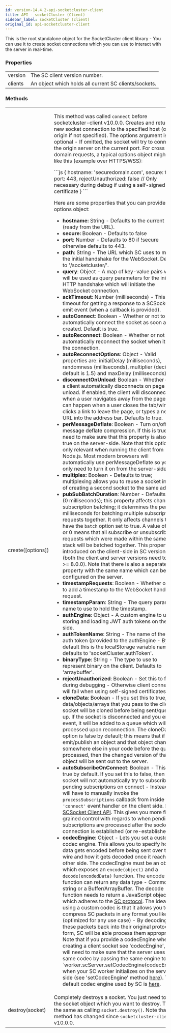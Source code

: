 ```yaml
---
id: version-14.4.2-api-socketcluster-client
title: API - socketCluster (Client)
sidebar_label: socketCluster (client)
original_id: api-socketcluster-client
---
```


This is the root standalone object for the SocketCluster client library - You can
use it to create socket connections which you can use to interact with
the server in real-time.

### Properties
<table>
  <tr>
    <td>version</td>
    <td>The SC client version number.</td>
  </tr>
  <tr>
    <td>clients</td>
    <td>An object which holds all current SC clients/sockets.</td>
  </tr>
</table>

### Methods
<table>
  <tr>
    <td>
      create([options])
    </td>
    <td>
      <p>
        This method was called <code>connect</code> before socketcluster-client v10.0.0.
        Creates and returns a new socket connection to the specified host (or origin if not
        specified). The options argument is optional - If omitted, the socket
        will try to connect to the origin server on the current port. For cross
        domain requests, a typical options object might look like this (example
        over HTTPS/WSS):
      </p>
```js
{
  hostname: 'securedomain.com',
  secure: true,
  port: 443,
  rejectUnauthorized: false // Only necessary during debug if using a self-signed certificate
}
```
<p>Here are some properties that you can provide to the options object:</p>
      <ul>
          <li><b>hostname:</b> String - Defaults to the current host (ready from the URL).</li>
          <li><b>secure:</b> Boolean - Defaults to false</li>
          <li><b>port</b>: Number - Defaults to 80 if !secure otherwise defaults to 443.</li>
          <li><b>path</b>: String - The URL which SC uses to make the initial handshake for the WebSocket. Defaults to '/socketcluster/'.</li>
          <li><b>query</b>: Object - A map of key-value pairs which will be used as query parameters for the initial HTTP handshake which will initiate the WebSocket connection.</li>
          <li><b>ackTimeout</b>: Number (milliseconds) - This is the timeout for getting a response to a SCSocket emit event (when a callback is provided).</li>
          <li><b>autoConnect</b>: Boolean - Whether or not to automatically connect the socket as soon as it is created. Default is true.</li>
          <li><b>autoReconnect</b>: Boolean - Whether or not to automatically reconnect the socket when it loses the connection.</li>
          <li><b>autoReconnectOptions</b>: Object - Valid properties are: initialDelay (milliseconds), randomness (milliseconds), multiplier (decimal; default is 1.5) and maxDelay (milliseconds).</li>
          <li><b>disconnectOnUnload</b>: Boolean - Whether or not a client automatically disconnects on page unload. If enabled, the client will disconnect when a user navigates away from the page. This can happen when a user closes the tab/window, clicks a link to leave the page, or types a new URL into the address bar. Defaults to true.</li>
          <li><b>perMessageDeflate</b>: Boolean - Turn on/off per-message deflate compression. If this is true, you need to make sure that this property is also set to true on the server-side. Note that this option is only relevant when running the client from Node.js. Most modern browsers will automatically use perMessageDeflate so you only need to turn it on from the server-side.</li>
          <li><b>multiplex</b>: Boolean - Defaults to true; multiplexing allows you to reuse a socket instead of creating a second socket to the same address.</li>
          <li><b>pubSubBatchDuration</b>: Number - Defaults to null (0 milliseconds); this property affects channel subscription batching; it determines the period in milliseconds for batching multiple subscription requests together. It only affects channels that have the <code>batch</code> option set to true. A value of null or 0 means that all subscribe or unsubscribe requests which were made within the same call stack will be batched together. This property was introduced on the client-side in SC version 8 (both the client and server versions need to be >= 8.0.0). Note that there is also a separate property with the same name which can be configured on the server.</li>
          <li><b>timestampRequests</b>: Boolean - Whether or not to add a timestamp to the WebSocket handshake request.</li>
          <li><b>timestampParam</b>: String - The query parameter name to use to hold the timestamp.</li>
          <li><b>authEngine</b>: Object - A custom engine to use for storing and loading JWT auth tokens on the client side.</li>
          <li><b>authTokenName</b>: String - The name of the JWT auth token (provided to the authEngine - By default this is the localStorage variable name); defaults to 'socketCluster.authToken'.</li>
          <li><b>binaryType</b>: String - The type to use to represent binary on the client. Defaults to 'arraybuffer'.</li>
          <li><b>rejectUnauthorized</b>: Boolean - Set this to false during debugging - Otherwise client connection will fail when using self-signed certificates.</li>
          <li><b>cloneData</b>: Boolean - If you set this to true, any data/objects/arrays that you pass to the client socket will be cloned before being sent/queued up. If the socket is disconnected and you emit an event, it will be added to a queue which will be processed upon reconnection. The cloneData option is false by default; this means that if you emit/publish an object and that object changes somewhere else in your code before the queue is processed, then the changed version of that object will be sent out to the server.</li>
          <li><b>autoSubscribeOnConnect</b>: Boolean - This is true by default. If you set this to false, then the socket will not automatically try to subscribe to pending subscriptions on connect - Instead, you will have to manually invoke the <code>processSubscriptions</code> callback from inside the <code>'connect'</code> event handler on the client side. See <a href="/docs/14.4.2/api-scsocket-client">SCSocket Client API</a>. This gives you more fine-grained control with regards to when pending subscriptions are processed after the socket connection is established (or re-established).</li>
          <li><b>codecEngine</b>: Object - Lets you set a custom codec engine. This allows you to specify how data gets encoded before being sent over the wire and how it gets decoded once it reaches the other side. The codecEngine must be an object which exposes an <code>encode(object)</code> and a <code>decode(encodedData)</code> function. The encode function can return any data type - Commonly a string or a Buffer/ArrayBuffer. The decode function needs to return a JavaScript object which adheres to the <a href="https://github.com/SocketCluster/socketcluster/blob/master/socketcluster-protocol.md">SC protocol</a>. The idea of using a custom codec is that it allows you to compress SC packets in any format you like (optimized for any use case) - By decoding these packets back into their original protocol form, SC will be able process them appropriately. Note that if you provide a codecEngine when creating a client socket see 'codecEngine', you will need to make sure that the server uses the same codec by passing the same engine to `worker.scServer.setCodecEngine(codecEngine)` when your SC worker initializes on the server side (see 'setCodecEngine' method <a href="/docs/14.4.2/api-scserver">here</a>). The default codec engine used by SC is <a href="https://github.com/SocketCluster/sc-formatter/blob/master/index.js">here</a>.</li>
      </ul>
    </td>
  </tr>
  <tr>
    <td>
      destroy(socket)
    </td>
    <td>
      Completely destroys a socket. You just need to pass the socket object which you want to destroy. This is the same as calling <code>socket.destroy()</code>. Note that this method has changed since <code>socketcluster-client</code> v10.0.0.
    </td>
  </tr>
</table>
